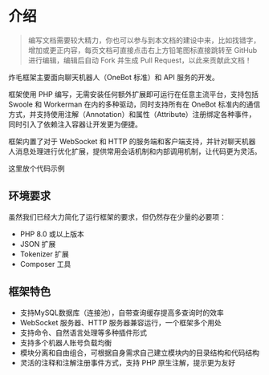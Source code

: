 # 介绍

> 编写文档需要较大精力，你也可以参与到本文档的建设中来，比如找错字，增加或更正内容，每页文档可直接点击右上方铅笔图标直接跳转至 GitHub 进行编辑，编辑后自动 Fork 并生成 Pull Request，以此来贡献此文档！

炸毛框架主要面向聊天机器人（OneBot 标准）和 API 服务的开发。

框架使用 PHP 编写，无需安装任何额外扩展即可运行在任意主流平台，支持包括 Swoole 和 Workerman 在内的多种驱动，同时支持所有在 OneBot 标准内的通信方式，并支持使用注解（Annotation）和属性（Attribute）注册绑定各种事件，同时引入了依赖注入容器让开发更为便捷。

框架内置了对于 WebSocket 和 HTTP 的服务端和客户端支持，并针对聊天机器人消息处理进行优化扩展，提供常用会话机制和内部调用机制，让代码更为灵活。

这里放个代码示例

## 环境要求

虽然我们已经大力简化了运行框架的要求，但仍然存在少量的必要项：

- PHP 8.0 或以上版本
- JSON 扩展
- Tokenizer 扩展
- Composer 工具

## 框架特色

- 支持MySQL数据库（连接池），自带查询缓存提高多查询时的效率
- WebSocket 服务器、HTTP 服务器兼容运行，一个框架多个用处
- 支持命令、自然语言处理等多种插件形式
- 支持多个机器人账号负载均衡
- 模块分离和自由组合，可根据自身需求自己建立模块内的目录结构和代码结构
- 灵活的注释和注解注册事件方式，支持 PHP 原生注解，提示更为友好
